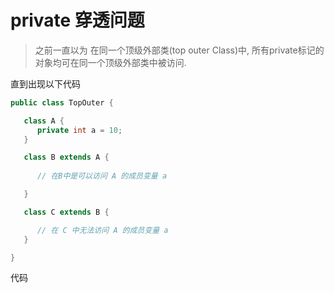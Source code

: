 # private 穿透问题

> 之前一直以为 在同一个顶级外部类(top outer Class)中, 所有private标记的对象均可在同一个顶级外部类中被访问.

直到出现以下代码

```java
public class TopOuter {

   class A {
      private int a = 10;
   }

   class B extends A {
      
      // 在B中是可以访问 A 的成员变量 a

   }

   class C extends B {

      // 在 C 中无法访问 A 的成员变量 a
   }

}
```

代码
